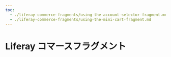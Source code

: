 ```yaml
---
toc:
  - ./liferay-commerce-fragments/using-the-account-selector-fragment.md
  - ./liferay-commerce-fragments/using-the-mini-cart-fragment.md
---
```

# Liferay コマースフラグメント


